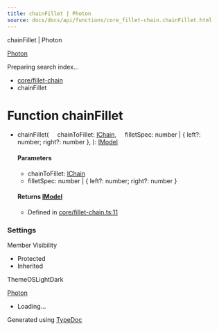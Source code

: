 ```yaml
---
title: chainFillet | Photon
source: docs/docs/api/functions/core_fillet-chain.chainFillet.html
---
```


chainFillet | Photon

[Photon](../index.md)




Preparing search index...

* [core/fillet-chain](../modules/core_fillet-chain.md)
* chainFillet

# Function chainFillet

* chainFillet(
      chainToFillet: [IChain](../interfaces/core_maker.IChain.md),
      filletSpec: number | { left?: number; right?: number },
  ): [IModel](../interfaces/core_schema.IModel.md)

  #### Parameters

  + chainToFillet: [IChain](../interfaces/core_maker.IChain.md)
  + filletSpec: number | { left?: number; right?: number }

  #### Returns [IModel](../interfaces/core_schema.IModel.md)

  + Defined in [core/fillet-chain.ts:11](https://github.com/mwhite454/photon/blob/main/packages/photon/src/core/fillet-chain.ts#L11)

### Settings

Member Visibility

* Protected
* Inherited

ThemeOSLightDark

[Photon](../index.md)

* Loading...

Generated using [TypeDoc](https://typedoc.org/)
